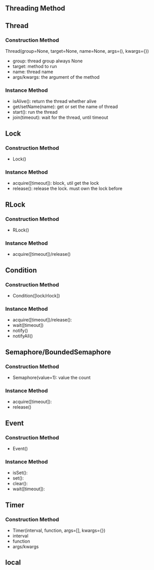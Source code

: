 Threading Method
----------------
## Thread
### Construction Method
Thread(group=None, target=None, name=None, args=(), kwargs={}) 
- group: thread group always None
- target: method to run
- name: thread name
- args/kwargs: the argument of the method

### Instance Method
- isAlive(): return the thread whether alive
- get/setName(name): get or set the name of thread
- start(): run the thread
- join(timeout): wait for the thread, until timeout

## Lock
### Construction Method
- Lock()
### Instance Method
- acquire([timeout]): block, util get the lock
- release(): release the lock. must own the lock before

## RLock
### Construction Method
- RLock()
### Instance Method
- acquire([timeout])/release()

## Condition
### Construction Method
- Condition([lock/rlock])
### Instance Method
- acquire([timeout])/release(): 
- wait([timeout])
- notify()
- notifyAll()

## Semaphore/BoundedSemaphore
### Construction Method
- Semaphore(value=1): value the count 
### Instance Method
- acquire([timeout]):
- release()

## Event
### Construction Method
- Event()
### Instance Method
- isSet():
- set():
- clear():
- wait([timeout]): 

## Timer
### Construction Method
- Timer(interval, function, args=[], kwargs={}) 
- interval
- function
- args/kwargs

## local
